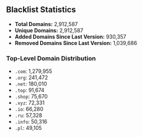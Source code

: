 ## Blacklist Statistics

- **Total Domains:** 2,912,587
- **Unique Domains:** 2,912,587
- **Added Domains Since Last Version:** 930,357
- **Removed Domains Since Last Version:** 1,039,686

### Top-Level Domain Distribution

-  `.com`: 1,279,955
-  `.org`: 241,472
-  `.net`: 180,010
-  `.top`: 91,674
-  `.shop`: 75,670
-  `.xyz`: 72,331
-  `.io`: 66,280
-  `.ru`: 57,328
-  `.info`: 50,316
-  `.pl`: 49,105
